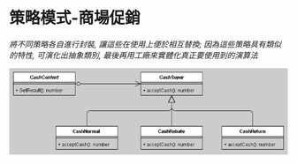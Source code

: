 # 策略模式-商場促銷
*將不同策略各自進行封裝, 讓這些在使用上便於相互替換; 因為這些策略具有類似的特性, 可演化出抽象類別, 最後再用工廠來實體化真正要使用到的演算法*

![](pic/策略模式-商場促銷.png)
